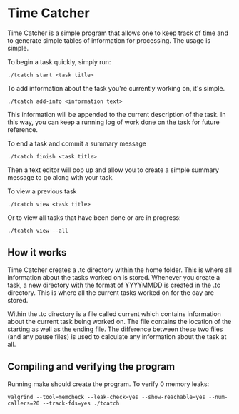 Time Catcher
=======================================================================

Time Catcher is a simple program that allows one to keep track of time
and to generate simple tables of information for processing. The usage
is simple. 

To begin a task quickly, simply run:

    ./tcatch start <task title>

To add information about the task you're currently working on, it's
simple. 

    ./tcatch add-info <information text>

This information will be appended to the current description of the
task. In this way, you can keep a running log of work done on the task
for future reference.

To end a task and commit a summary message

    ./tcatch finish <task title> 
Then a text editor will pop up and allow you to create a simple summary
message to go along with your task.

To view a previous task

    ./tcatch view <task title>

Or to view all tasks that have been done or are in progress:

    ./tcatch view --all


How it works
-----------------------------------------------------------------------

Time Catcher creates a .tc directory within the home folder. This is
where all information about the tasks worked on is stored. Whenever you 
create a task, a new directory with the format of YYYYMMDD is created
in the .tc directory. This is where all the current tasks worked on for
the day are stored.

Within the .tc directory is a file called current which contains
information about the current task being worked on. The file contains
the location of the starting as well as the ending file. The difference
between these two files (and any pause files)  is used to calculate any
information about the task at all.


Compiling and verifying the program
-----------------------------------------------------------------------

Running make should create the program. To verify 0 memory leaks:

    valgrind --tool=memcheck --leak-check=yes --show-reachable=yes --num-callers=20 --track-fds=yes ./tcatch
 
